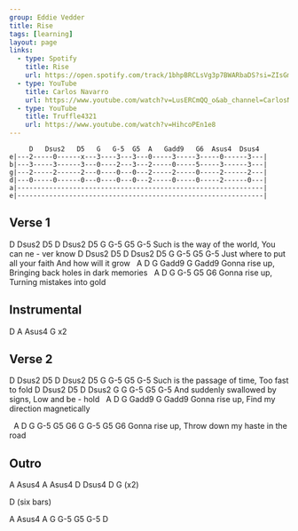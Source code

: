 ```yaml
---
group: Eddie Vedder
title: Rise
tags: [learning]
layout: page
links:
  - type: Spotify
    title: Rise
    url: https://open.spotify.com/track/1bhpBRCLsVg3p7BWARbaDS?si=ZIsGmfGlRyOhJS9Lg1YAVw
  - type: YouTube
    title: Carlos Navarro
    url: https://www.youtube.com/watch?v=LusERCmQQ_o&ab_channel=CarlosNavarroMusic
  - type: YouTube
    title: Truffle4321
    url: https://www.youtube.com/watch?v=HihcoPEn1e8
---
```


```chordpro
     D   Dsus2   D5   G   G-5  G5  A   Gadd9   G6  Asus4  Dsus4
e|---2-----0------x---3----3---3---0-----3-----3-----0------3---|
b|---3-----3------3---0----2---3---2-----0-----5-----3------3---|
g|---2-----2------2---0----0---0---2-----2-----0-----2------2---|
d|---0-----0------0---0----0---0---2-----0-----0-----2------0---|
a|--------------------------------------------------------------|
e|--------------------------------------------------------------|
```

## Verse 1

D               Dsus2  D5            D     Dsus2  D5  G    G-5  G5   G-5
Such is the way of     the world, You can ne  -   ver know
D                 Dsus2  D5             D   Dsus2  D5  G     G-5  G5   G-5
Just where to put all    your faith And how will   it  grow
&nbsp;     A         D                           G        Gadd9  G  Gadd9
Gonna rise up, Bringing back holes in dark memories
&nbsp;     A         D                G        G-5  G5  G6
Gonna rise up, Turning mistakes into gold

## Instrumental

D A Asus4 G     x2

## Verse 2

D               Dsus2  D5       D   Dsus2  D5 G    G-5  G5   G-5
Such is the passage    of time, Too fast   to fold
D               Dsus2  D5       D  Dsus2  G     G   G-5  G5   G-5
And suddenly swallowed by signs, Low and  be - hold
&nbsp;     A        D                     G        Gadd9  G  Gadd9
Gonna rise up, Find my direction magnetically

&nbsp;     A         D                        G      G-5  G5  G6  G  G-5  G5  G6
Gonna rise up, Throw down my haste in the road

## Outro

A  Asus4  A  Asus4  D  Dsus4  D  G    (x2)

D (six bars)

A  Asus4  A  G  G-5  G5  G-5  D
